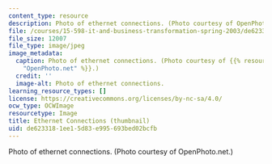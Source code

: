 ```yaml
---
content_type: resource
description: Photo of ethernet connections. (Photo courtesy of OpenPhoto.net.)
file: /courses/15-598-it-and-business-transformation-spring-2003/de6233181ee15d83e995693bed02bcfb_15-598s03-th.jpg
file_size: 12007
file_type: image/jpeg
image_metadata:
  caption: Photo of ethernet connections. (Photo courtesy of {{% resource_link "23fce956-bffc-446a-97f5-e5b3d1d5dd38"
    "OpenPhoto.net" %}}.)
  credit: ''
  image-alt: Photo of ethernet connections.
learning_resource_types: []
license: https://creativecommons.org/licenses/by-nc-sa/4.0/
ocw_type: OCWImage
resourcetype: Image
title: Ethernet Connections (thumbnail)
uid: de623318-1ee1-5d83-e995-693bed02bcfb
---
```

Photo of ethernet connections. (Photo courtesy of OpenPhoto.net.)